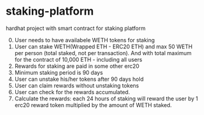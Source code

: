 # staking-platform
hardhat project with smart contract for staking platform 

0. User needs to have availabele WETH tokens for staking
1. User can stake WETH(Wrapped ETH - ERC20 ETH) and max 50 WETH per person (total staked, not per transaction). And with total maximum for the contract of 10,000 ETH - including all users
2. Rewards for staking are paid in some other erc20
3. Minimum staking period is 90 days
4. User can unstake his/her tokens after 90 days hold
5. User can claim rewards without unstaking tokens
6. User can check for the rewards accumulated.
7. Calculate the rewards: each 24 hours of staking will reward the user by 1 erc20 reward token multiplied by the amount of WETH staked.
